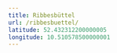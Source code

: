 ```yaml
---
title: Ribbesbüttel
url: /ribbesbuettel/
latitude: 52.432312200000005
longitude: 10.510578500000001
---
```

